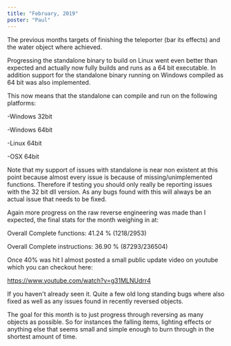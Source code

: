 ```yaml
---
title: "February, 2019"
poster: "Paul"
---
```


The previous months targets of finishing the teleporter (bar its effects) and the water object where achieved.

Progressing the standalone binary to build on Linux went even better than expected and actually now fully builds and runs as a 64 bit executable. In addition support for the standalone binary running on Windows compiled as 64 bit was also implemented.

This now means that the standalone can compile and run on the following platforms:

-Windows 32bit

-Windows 64bit

-Linux 64bit

-OSX 64bit

Note that my support of issues with standalone is near non existent at this point because almost every issue is because of missing/unimplemented functions. Therefore if testing you should only really be reporting issues with the 32 bit dll version. As any bugs found with this will always be an actual issue that needs to be fixed.

Again more progress on the raw reverse engineering was made than I expected, the final stats for the month weighing in at:

Overall Complete functions: 41.24 % (1218/2953)

Overall Complete instructions: 36.90 % (87293/236504)

Once 40% was hit I almost posted a small public update video on youtube which you can checkout here: 

https://www.youtube.com/watch?v=g31MLNUdrr4

If you haven't already seen it. Quite a few old long standing bugs where also fixed as well as any issues found in recently reversed objects.

The goal for this month is to just progress through reversing as many objects as possible. So for instances the falling items, lighting effects or anything else that seems small and simple enough to burn through in the shortest amount of time.
